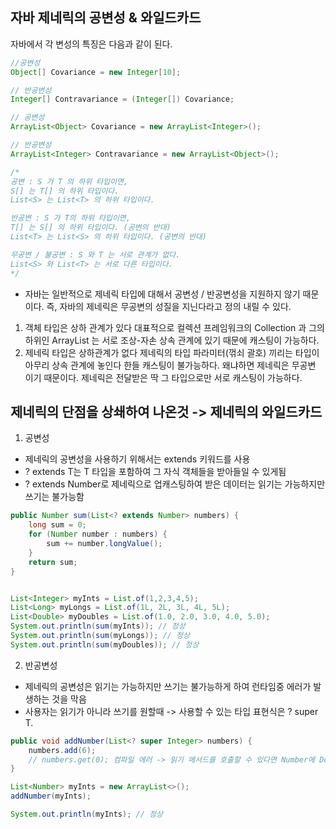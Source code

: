 ## 자바 제네릭의 공변성 & 와일드카드
자바에서 각 변성의 특징은 다음과 같이 된다.

``` java
//공변성
Object[] Covariance = new Integer[10];

// 반공변성
Integer[] Contravariance = (Integer[]) Covariance;

// 공변성
ArrayList<Object> Covariance = new ArrayList<Integer>();

// 반공변성
ArrayList<Integer> Contravariance = new ArrayList<Object>();

/*
공변 : S 가 T 의 하위 타입이면,
S[] 는 T[] 의 하위 타입이다.
List<S> 는 List<T> 의 하위 타입이다.

반공변 : S 가 T의 하위 타입이면,
T[] 는 S[] 의 하위 타입이다. (공변의 반대) 
List<T> 는 List<S> 의 하위 타입이다. (공변의 반대)

무공변 / 불공변 : S 와 T 는 서로 관계가 없다.
List<S> 와 List<T> 는 서로 다른 타입이다.
*/

```

- 자바는 일반적으로 제네릭 타입에 대해서 공변성 / 반공변성을 지원하지 않기 때문이다. 즉, 자바의 제네릭은 무공변의 성질을 지닌다라고 정의 내릴 수 있다.
1. 객체 타입은 상하 관계가 있다
 대표적으로 컬렉션 프레임워크의 Collection 과 그의 하위인 ArrayList 는 서로 조상-자손 상속 관계에 있기 때문에 캐스팅이 가능하다.
2. 제네릭 타입은 상하관계가 없다
 제네릭의 타입 파라미터(꺾쇠 괄호) 끼리는 타입이 아무리 상속 관계에 놓인다 한들 캐스팅이 불가능하다. 왜냐하면 제네릭은 무공변 이기 때문이다. 제네릭은 전달받은 딱 그 타입으로만 서로 캐스팅이 가능하다.

## 제네릭의 단점을 상쇄하여 나온것 -> 제네릭의 와일드카드

1. 공변성
- 제네릭의 공변성을 사용하기 위해서는 extends 키워드를 사용   
- ? extends T는 T 타입을 포함하여 그 자식 객체들을 받아들일 수 있게됨   
- ? extends Number로 제네릭으로 업캐스팅하여 받은 데이터는 읽기는 가능하지만 쓰기는 불가능함   
``` java
public Number sum(List<? extends Number> numbers) {
    long sum = 0;
    for (Number number : numbers) {
        sum += number.longValue();
    }
    return sum;
}


List<Integer> myInts = List.of(1,2,3,4,5);
List<Long> myLongs = List.of(1L, 2L, 3L, 4L, 5L);
List<Double> myDoubles = List.of(1.0, 2.0, 3.0, 4.0, 5.0);
System.out.println(sum(myInts)); // 정상
System.out.println(sum(myLongs)); // 정상
System.out.println(sum(myDoubles)); // 정상
```

2. 반공변성
- 제네릭의 공변성은 읽기는 가능하지만 쓰기는 불가능하게 하여 런타임중 에러가 발생하는 것을 막음   
- 사용자는 읽기가 아니라 쓰기를 원할때 -> 사용할 수 있는 타입 표현식은 ? super T.
``` java
public void addNumber(List<? super Integer> numbers) {
    numbers.add(6);
    // numbers.get(0); 컴파일 에러 -> 읽기 메서드를 호출할 수 있다면 Number에 Double 형이 있다면 ClassCastException가 발생할 가능성 있음
}

List<Number> myInts = new ArrayList<>();
addNumber(myInts);

System.out.println(myInts); // 정상
```
